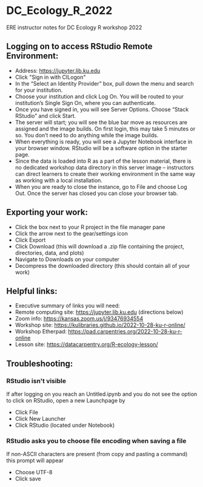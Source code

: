 # DC_Ecology_R_2022
ERE instructor notes for DC Ecology R workshop 2022


## Logging on to access RStudio Remote Environment:

* Address: https://jupyter.lib.ku.edu
* Click "Sign in with CILogon"
* In the “Select an Identity Provider” box, pull down the menu and search for your institution.
* Choose your institution and click Log On. You will be routed to your institution’s Single Sign On, where you can authenticate.
* Once you have signed in, you will see Server Options. Choose “Stack RStudio” and click Start.
* The server will start; you will see the blue bar move as resources are assigned and the image builds. On first login, this may take 5 minutes or so. You don’t need to do anything while the image builds.
* When everything is ready, you will see a Jupyter Notebook interface in your browser window. RStudio will be a software option in the starter page.
* Since the data is loaded into R as a part of the lesson material, there is no dedicated workshop data directory in this server image – instructors can direct learners to create their working environment in the same way as working with a local installation.
* When you are ready to close the instance, go to File and choose Log Out. Once the server has closed you can close your browser tab.

## Exporting your work:

 * Click the box next to your R project in the file manager pane
 * Click the arrow next to the gear/settings icon
 * Click Export
 * Click Download (this will download a .zip file containing the project, directories, data, and plots)
 * Navigate to Downloads on your computer
 * Decompress the downloaded directory (this should contain all of your work)

## Helpful links:

* Executive summary of links you will need:
* Remote computing site: https://jupyter.lib.ku.edu (directions below)
* Zoom info: https://kansas.zoom.us/j/93476934554 
* Workshop site: https://kulibraries.github.io/2022-10-28-ku-r-online/
* Workshop Etherpad: https://pad.carpentries.org/2022-10-28-ku-r-online
* Lesson site: https://datacarpentry.org/R-ecology-lesson/
 

## Troubleshooting:

###  RStudio isn't visible
If after logging on you reach an Untitled.ipynb and you do not see the option to click on RStudio, open a new Launchpage by
 * Click File
 * Click New Launcher
 * Click RStudio (located under Notebook)

### RStudio asks you to choose file encoding when saving a file
If non-ASCII characters are present (from copy and pasting a command) this prompt will appear
  * Choose UTF-8 
  * Click save

